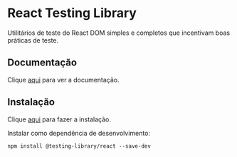 # React Testing Library

Utilitários de teste do React DOM simples e completos que incentivam boas práticas de teste.

## Documentação

Clique [aqui](https://github.com/testing-library/react-testing-library) para ver a documentação.

## Instalação

Clique [aqui](https://www.npmjs.com/package/@testing-library/react) para fazer a instalação.

Instalar como dependência de desenvolvimento:

```
npm install @testing-library/react --save-dev
```